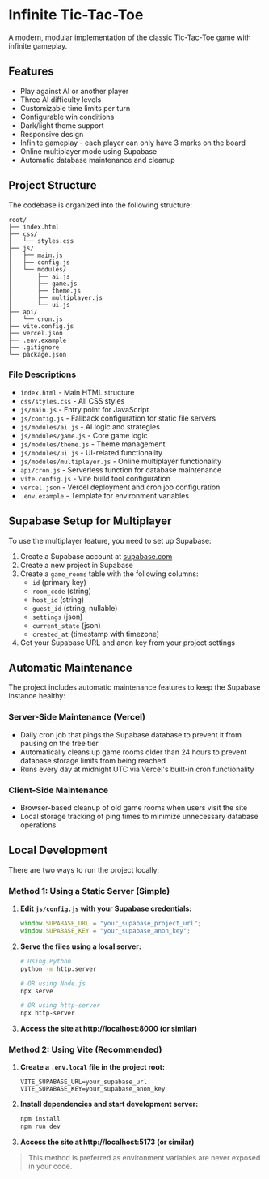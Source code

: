 # Infinite Tic-Tac-Toe

A modern, modular implementation of the classic Tic-Tac-Toe game with infinite gameplay.

## Features

- Play against AI or another player
- Three AI difficulty levels
- Customizable time limits per turn
- Configurable win conditions
- Dark/light theme support
- Responsive design
- Infinite gameplay - each player can only have 3 marks on the board
- Online multiplayer mode using Supabase
- Automatic database maintenance and cleanup

## Project Structure

The codebase is organized into the following structure:

```
root/
├── index.html
├── css/
│   └── styles.css
├── js/
│   ├── main.js
│   ├── config.js
│   └── modules/
│       ├── ai.js
│       ├── game.js
│       ├── theme.js
│       ├── multiplayer.js
│       └── ui.js
├── api/
│   └── cron.js
├── vite.config.js
├── vercel.json
├── .env.example
├── .gitignore
└── package.json
```

### File Descriptions

- `index.html` - Main HTML structure
- `css/styles.css` - All CSS styles
- `js/main.js` - Entry point for JavaScript
- `js/config.js` - Fallback configuration for static file servers
- `js/modules/ai.js` - AI logic and strategies
- `js/modules/game.js` - Core game logic
- `js/modules/theme.js` - Theme management
- `js/modules/ui.js` - UI-related functionality
- `js/modules/multiplayer.js` - Online multiplayer functionality
- `api/cron.js` - Serverless function for database maintenance
- `vite.config.js` - Vite build tool configuration
- `vercel.json` - Vercel deployment and cron job configuration
- `.env.example` - Template for environment variables

## Supabase Setup for Multiplayer

To use the multiplayer feature, you need to set up Supabase:

1. Create a Supabase account at [supabase.com](https://supabase.com)
2. Create a new project in Supabase
3. Create a `game_rooms` table with the following columns:
   - `id` (primary key)
   - `room_code` (string)
   - `host_id` (string)
   - `guest_id` (string, nullable)
   - `settings` (json)
   - `current_state` (json)
   - `created_at` (timestamp with timezone)
4. Get your Supabase URL and anon key from your project settings

## Automatic Maintenance

The project includes automatic maintenance features to keep the Supabase instance healthy:

### Server-Side Maintenance (Vercel)

- Daily cron job that pings the Supabase database to prevent it from pausing on the free tier
- Automatically cleans up game rooms older than 24 hours to prevent database storage limits from being reached
- Runs every day at midnight UTC via Vercel's built-in cron functionality

### Client-Side Maintenance

- Browser-based cleanup of old game rooms when users visit the site
- Local storage tracking of ping times to minimize unnecessary database operations

## Local Development

There are two ways to run the project locally:

### Method 1: Using a Static Server (Simple)

1. **Edit `js/config.js` with your Supabase credentials:**
   ```javascript
   window.SUPABASE_URL = "your_supabase_project_url";
   window.SUPABASE_KEY = "your_supabase_anon_key";
   ```

2. **Serve the files using a local server:**
   ```bash
   # Using Python
   python -m http.server
   
   # OR using Node.js
   npx serve
   
   # OR using http-server
   npx http-server
   ```

3. **Access the site at http://localhost:8000 (or similar)**

### Method 2: Using Vite (Recommended)

1. **Create a `.env.local` file in the project root:**
   ```
   VITE_SUPABASE_URL=your_supabase_url
   VITE_SUPABASE_KEY=your_supabase_anon_key
   ```

2. **Install dependencies and start development server:**
   ```bash
   npm install
   npm run dev
   ```

3. **Access the site at http://localhost:5173 (or similar)**

> This method is preferred as environment variables are never exposed in your code. 